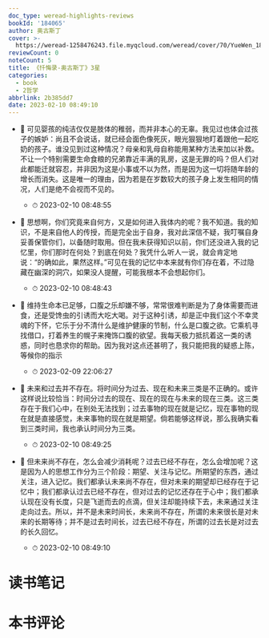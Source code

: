 ```yaml
---
doc_type: weread-highlights-reviews
bookId: '184065'
author: 奥古斯丁
cover: >-
  https://weread-1258476243.file.myqcloud.com/weread/cover/70/YueWen_184065/t7_YueWen_184065.jpg
reviewCount: 0
noteCount: 5
title: 《忏悔录-奥古斯丁》3星
categories:
  - book
  - 2哲学
abbrlink: 2b385dd7
date: 2023-02-10 08:49:10
---
```



- 📌 可见婴孩的纯洁仅仅是肢体的稚弱，而并非本心的无辜。我见过也体会过孩子的嫉妒：尚且不会说话，就已经会面色像死灰，眼光狠狠地盯着跟他一起吃奶的孩子。谁没见到过这种情况？母亲和乳母自称能用某种方法来加以补救。不让一个特别需要生命食粮的兄弟靠近丰满的乳房，这是无罪的吗？但人们对此都能迁就容忍，并非因为这是小事或不以为然，而是因为这一切将随年龄的增长而消失。这是唯一的理由，因为若是在岁数较大的孩子身上发生相同的情况，人们是绝不会视而不见的。 
    - ⏱ 2023-02-10 08:48:55 


- 📌 思想啊，你们究竟来自何方，又是如何进入我体内的呢？我不知道。我的知识，不是来自他人的传授，而是完全出于自身，我对此深信不疑，我叮嘱自身妥善保管你们，以备随时取用。但在我未获得知识以前，你们还没进入我的记忆里，你们那时在何处？到底在何处？我凭什么听人一说，就会肯定地说：“的确如此，果然这样。”可见在我的记忆中本来就有你们存在着，不过隐藏在幽深的洞穴，如果没人提醒，可能我根本不会想起你们。 
    - ⏱ 2023-02-10 08:48:43 

- 📌 维持生命本已足够，口腹之乐却嫌不够，常常很难判断是为了身体需要而进食，还是受馋虫的引诱而大吃大喝。对于这种引诱，却是正中我们这个不幸灵魂的下怀，它乐于分不清什么是维护健康的节制，什么是口腹之欲。它乘机寻找借口，打着养生的幌子来掩饰口腹的欲望。我每天极力抵抗着这一类的诱惑，同时也恳求你的帮助。因为我对这点还甚明了，我只能把我的疑惑上陈，等候你的指示 
    - ⏱ 2023-02-09 22:06:27 


- 📌 未来和过去并不存在。将时间分为过去、现在和未来三类是不正确的。或许这样说比较恰当：时间分过去的现在、现在的现在与未来的现在三类。这三类存在于我们心中，在别处无法找到；过去事物的现在就是记忆，现在事物的现在就是直接感觉，未来事物的现在就是期望。倘若能够这样说，那么我确实看到三类时间，我也承认时间分为三类。 
    - ⏱ 2023-02-10 08:49:25 

- 📌 但未来尚不存在，怎么会减少消耗呢？过去已经不存在，怎么会增加呢？这是因为人的思想工作分为三个阶段：期望、关注与记忆。所期望的东西，通过关注，进入记忆。我们都承认未来尚不存在，但对未来的期望却已经存在于记忆中；我们都承认过去已经不存在，但对过去的记忆还存在于心中；我们都承认现在没有长度，只是飞逝而去的点滴，但关注却能持续下去，未来通过关注走向过去。所以，并不是未来时间长，未来尚不存在，所谓的未来很长是对未来的长期等待；并不是过去时间长，过去已经不存在，所谓的过去长是对过去的长久回忆。 
    - ⏱ 2023-02-10 08:49:10 

# 读书笔记


# 本书评论
